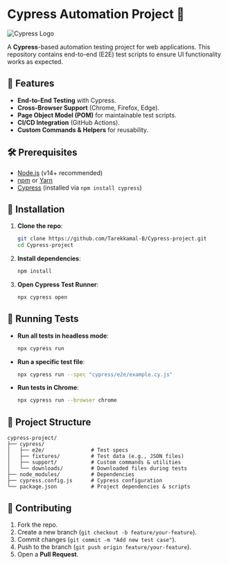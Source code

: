 
# Cypress Automation Project 🚀

![Cypress Logo](https://www.cypress.io/static/cypress-io-logo-social-share-8fb8a1db3cdc0b289fad927694ecb415.png)

A **Cypress**-based automation testing project for web applications. This repository contains end-to-end (E2E) test scripts to ensure UI functionality works as expected.

## 📌 Features
- **End-to-End Testing** with Cypress.
- **Cross-Browser Support** (Chrome, Firefox, Edge).
- **Page Object Model (POM)** for maintainable test scripts.
- **CI/CD Integration** (GitHub Actions).
- **Custom Commands & Helpers** for reusability.

## 🛠️ Prerequisites
- [Node.js](https://nodejs.org/) (v14+ recommended)
- [npm](https://www.npmjs.com/) or [Yarn](https://yarnpkg.com/)
- [Cypress](https://www.cypress.io/) (installed via `npm install cypress`)

## 🚀 Installation
1. **Clone the repo**:
   ```bash
   git clone https://github.com/Tarekkamal-B/Cypress-project.git
   cd Cypress-project
   ```
2. **Install dependencies**:
   ```bash
   npm install
   ```
3. **Open Cypress Test Runner**:
   ```bash
   npx cypress open
   ```

## 🧪 Running Tests
- **Run all tests in headless mode**:
  ```bash
  npx cypress run
  ```
- **Run a specific test file**:
  ```bash
  npx cypress run --spec "cypress/e2e/example.cy.js"
  ```
- **Run tests in Chrome**:
  ```bash
  npx cypress run --browser chrome
  ```

## 📂 Project Structure
```
cypress-project/
├── cypress/
│   ├── e2e/               # Test specs
│   ├── fixtures/          # Test data (e.g., JSON files)
│   ├── support/           # Custom commands & utilities
│   └── downloads/         # Downloaded files during tests
├── node_modules/          # Dependencies
├── cypress.config.js      # Cypress configuration
└── package.json           # Project dependencies & scripts
```

## 🤝 Contributing
1. Fork the repo.
2. Create a new branch (`git checkout -b feature/your-feature`).
3. Commit changes (`git commit -m "Add new test case"`).
4. Push to the branch (`git push origin feature/your-feature`).
5. Open a **Pull Request**.





